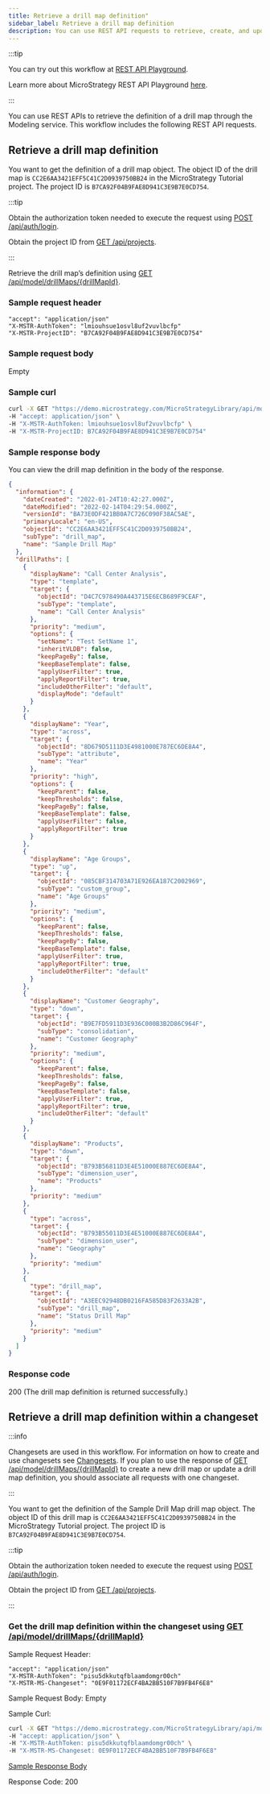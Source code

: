 ```yaml
---
title: Retrieve a drill map definition"
sidebar_label: Retrieve a drill map definition
description: You can use REST API requests to retrieve, create, and update drill map objects through the Modeling service.
---
```


<Available since="2021 Update 6" />

:::tip

You can try out this workflow at [REST API Playground](https://www.postman.com/microstrategysdk/workspace/microstrategy-rest-api/folder/16131298-2b7a0f0c-2172-418a-93ec-e0f0a13fa741?ctx=documentation).

Learn more about MicroStrategy REST API Playground [here](/docs/getting-started/playground.md).

:::

You can use REST APIs to retrieve the definition of a drill map through the Modeling service. This workflow includes the following REST API requests.

## Retrieve a drill map definition

You want to get the definition of a drill map object. The object ID of the drill map is `CC2E6AA3421EFF5C41C2D0939750BB24` in the MicroStrategy Tutorial project. The project ID is `B7CA92F04B9FAE8D941C3E9B7E0CD754`.

:::tip

Obtain the authorization token needed to execute the request using [POST /api/auth/login](https://demo.microstrategy.com/MicroStrategyLibrary/api-docs/index.html#/Authentication/postLogin).

Obtain the project ID from [GET /api/projects](https://demo.microstrategy.com/MicroStrategyLibrary/api-docs/index.html#/Projects/getProjects_1).

:::

Retrieve the drill map’s definition using [GET /api/model/drillMaps/{drillMapId}](https://demo.microstrategy.com/MicroStrategyLibrary/api-docs/index.html#/DrillMaps/ms-getDrillMap).

### Sample request header

```http
"accept": "application/json"
"X-MSTR-AuthToken": "lmiouhsue1osvl8uf2vuvlbcfp"
"X-MSTR-ProjectID": "B7CA92F04B9FAE8D941C3E9B7E0CD754"
```

### Sample request body

Empty

### Sample curl

```bash
curl -X GET "https://demo.microstrategy.com/MicroStrategyLibrary/api/model/drillMaps/CC2E6AA3421EFF5C41C2D0939750BB24" \
-H "accept: application/json" \
-H "X-MSTR-AuthToken: lmiouhsue1osvl8uf2vuvlbcfp" \
-H "X-MSTR-ProjectID: B7CA92F04B9FAE8D941C3E9B7E0CD754"
```

### Sample response body

You can view the drill map definition in the body of the response.

```json
{
  "information": {
    "dateCreated": "2022-01-24T10:42:27.000Z",
    "dateModified": "2022-02-14T04:29:54.000Z",
    "versionId": "BA73E0DF421BB0A7C726C090F38AC5AE",
    "primaryLocale": "en-US",
    "objectId": "CC2E6AA3421EFF5C41C2D0939750BB24",
    "subType": "drill_map",
    "name": "Sample Drill Map"
  },
  "drillPaths": [
    {
      "displayName": "Call Center Analysis",
      "type": "template",
      "target": {
        "objectId": "D4C7C978490A443715E6ECB689F9CEAF",
        "subType": "template",
        "name": "Call Center Analysis"
      },
      "priority": "medium",
      "options": {
        "setName": "Test SetName 1",
        "inheritVLDB": false,
        "keepPageBy": false,
        "keepBaseTemplate": false,
        "applyUserFilter": true,
        "applyReportFilter": true,
        "includeOtherFilter": "default",
        "displayMode": "default"
      }
    },
    {
      "displayName": "Year",
      "type": "across",
      "target": {
        "objectId": "8D679D5111D3E4981000E787EC6DE8A4",
        "subType": "attribute",
        "name": "Year"
      },
      "priority": "high",
      "options": {
        "keepParent": false,
        "keepThresholds": false,
        "keepPageBy": false,
        "keepBaseTemplate": false,
        "applyUserFilter": false,
        "applyReportFilter": true
      }
    },
    {
      "displayName": "Age Groups",
      "type": "up",
      "target": {
        "objectId": "085CBF314703A71E926EA187C2002969",
        "subType": "custom_group",
        "name": "Age Groups"
      },
      "priority": "medium",
      "options": {
        "keepParent": false,
        "keepThresholds": false,
        "keepPageBy": false,
        "keepBaseTemplate": false,
        "applyUserFilter": true,
        "applyReportFilter": true,
        "includeOtherFilter": "default"
      }
    },
    {
      "displayName": "Customer Geography",
      "type": "down",
      "target": {
        "objectId": "B9E7FD5911D3E936C000B3B2D86C964F",
        "subType": "consolidation",
        "name": "Customer Geography"
      },
      "priority": "medium",
      "options": {
        "keepParent": false,
        "keepThresholds": false,
        "keepPageBy": false,
        "keepBaseTemplate": false,
        "applyUserFilter": true,
        "applyReportFilter": true,
        "includeOtherFilter": "default"
      }
    },
    {
      "displayName": "Products",
      "type": "down",
      "target": {
        "objectId": "B793B56811D3E4E51000E887EC6DE8A4",
        "subType": "dimension_user",
        "name": "Products"
      },
      "priority": "medium"
    },
    {
      "type": "across",
      "target": {
        "objectId": "B793B55011D3E4E51000E887EC6DE8A4",
        "subType": "dimension_user",
        "name": "Geography"
      },
      "priority": "medium"
    },
    {
      "type": "drill_map",
      "target": {
        "objectId": "A3EEC92948DB0216FA585D83F2633A2B",
        "subType": "drill_map",
        "name": "Status Drill Map"
      },
      "priority": "medium"
    }
  ]
}
```

### Response code

200 (The drill map definition is returned successfully.)

## Retrieve a drill map definition within a changeset

:::info

Changesets are used in this workflow. For information on how to create and use changesets see [Changesets](/docs/common-workflows/modeling/changesets.md). If you plan to use the response of [GET /api/model/drillMaps/{drillMapId}](https://demo.microstrategy.com/MicroStrategyLibrary/api-docs/index.html#/Tables/ms-getTableList) to create a new drill map or update a drill map definition, you should associate all requests with one changeset.

:::

You want to get the definition of the Sample Drill Map drill map object. The object ID of this drill map is `CC2E6AA3421EFF5C41C2D0939750BB24` in the MicroStrategy Tutorial project. The project ID is `B7CA92F04B9FAE8D941C3E9B7E0CD754`.

:::tip

Obtain the authorization token needed to execute the request using [POST /api/auth/login](https://demo.microstrategy.com/MicroStrategyLibrary/api-docs/index.html#/Authentication/postLogin).

Obtain the project ID from [GET /api/projects](https://demo.microstrategy.com/MicroStrategyLibrary/api-docs/index.html#/Projects/getProjects_1).

:::

### Get the drill map definition within the changeset using [GET /api/model/drillMaps/{drillMapId}](https://demo.microstrategy.com/MicroStrategyLibrary/api-docs/index.html#/DrillMaps/ms-getDrillMap)

Sample Request Header:

```http
"accept": "application/json"
"X-MSTR-AuthToken": "pisu5dkkutqfblaamdomgr00ch"
"X-MSTR-MS-Changeset": "0E9F01172ECF4BA2BB510F7B9FB4F6E8"
```

Sample Request Body: Empty

Sample Curl:

```bash
curl -X GET "https://demo.microstrategy.com/MicroStrategyLibrary/api/model/drillMpas/CC2E6AA3421EFF5C41C2D0939750BB24" \
-H "accept: application/json" \
-H "X-MSTR-AuthToken: pisu5dkkutqfblaamdomgr00ch" \
-H "X-MSTR-MS-Changeset: 0E9F01172ECF4BA2BB510F7B9FB4F6E8"
```

[Sample Response Body](#sample-response-body)

Response Code: 200
